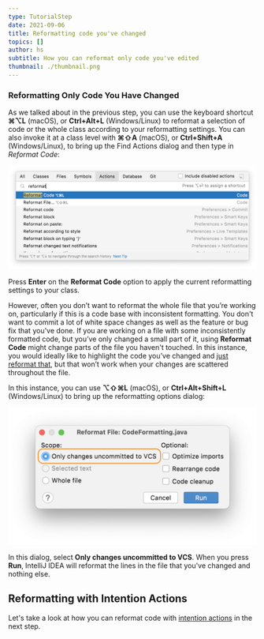 ```yaml
---
type: TutorialStep
date: 2021-09-06
title: Reformatting code you've changed
topics: []
author: hs
subtitle: How you can reformat only code you've edited
thumbnail: ./thumbnail.png
---
```


### Reformatting Only Code You Have Changed

As we talked about in the previous step, you can use the keyboard shortcut **⌘⌥L** (macOS), or **Ctrl+Alt+L** (Windows/Linux) to reformat a selection of code or the whole class according to your reformatting settings. You can also invoke it at a class level with **⌘⇧A** (macOS), or **Ctrl+Shift+A** (Windows/Linux), to bring up the Find Actions dialog and then type in _Reformat Code_:

![Reformat Code from Find Actions](reformat-code-find-actions.png)

Press **Enter** on the **Reformat Code** option to apply the current reformatting settings to your class.

However, often you don’t want to reformat the whole file that you’re working on, particularly if this is a code base with inconsistent formatting. You don't want to commit a lot of white space changes as well as the feature or bug fix that you've done. If you are working on a file with some inconsistently formatted code, but you’ve only changed a small part of it, using **Reformat Code** might change parts of the file you haven't touched. In this instance, you would ideally like to highlight the code you’ve changed and [just reformat that](../reformatting-a-selection-or-class), but that won’t work when your changes are scattered throughout the file.

In this instance, you can use **⌥⇧⌘L** (macOS), or **Ctrl+Alt+Shift+L** (Windows/Linux) to bring up the reformatting options dialog:

![Reformat Only Code That's Changed](reformat-code-only-changed.png)

In this dialog, select **Only changes uncommitted to VCS**. When you press **Run**, IntelliJ IDEA will reformat the lines in the file that you've changed and nothing else.

## Reformatting with Intention Actions

Let's take a look at how you can reformat code with [intention actions](https://www.jetbrains.com/help/idea/intention-actions.html) in the next step.
